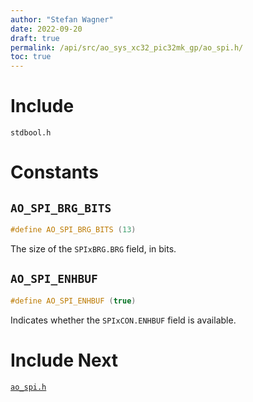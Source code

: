```yaml
---
author: "Stefan Wagner"
date: 2022-09-20
draft: true
permalink: /api/src/ao_sys_xc32_pic32mk_gp/ao_spi.h/
toc: true
---
```


# Include

`stdbool.h`

# Constants

## `AO_SPI_BRG_BITS`

```c
#define AO_SPI_BRG_BITS (13)
```

The size of the `SPIxBRG.BRG` field, in bits.

## `AO_SPI_ENHBUF`

```c
#define AO_SPI_ENHBUF (true)
```

Indicates whether the `SPIxCON.ENHBUF` field is available.

# Include Next

[`ao_spi.h`](../ao_sys_xc32_pic32_spi/ao_spi.h.md)
